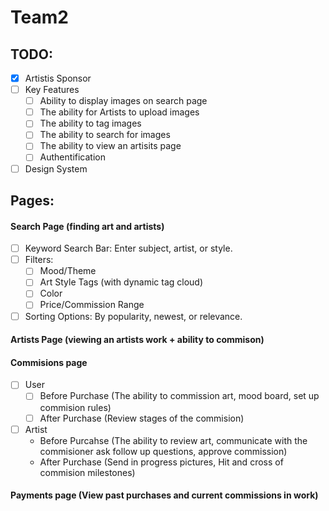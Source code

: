 # Team2

## TODO:

- [x] Artistis Sponsor
- [ ] Key Features
  - [ ] Ability to display images on search page
  - [ ] The ability for Artists to upload images
  - [ ] The ability to tag images
  - [ ] The ability to search for images
  - [ ] The ability to view an artisits page
  - [ ] Authentification
- [ ] Design System

## Pages:
#### Search Page (finding art and artists)
- [ ] Keyword Search Bar: Enter subject, artist, or style.
- [ ] Filters:
  - [ ] Mood/Theme
  - [ ] Art Style Tags (with dynamic tag cloud)
  - [ ] Color
  - [ ] Price/Commission Range
- [ ] Sorting Options: By popularity, newest, or relevance.
#### Artists Page (viewing an artists work + ability to commison)
#### Commisions page
- [ ] User
  - [ ] Before Purchase (The ability to commission art, mood board, set up commision rules)
  - [ ] After Purchase (Review stages of the commision)
- [ ] Artist
  - Before Purcahse (The ability to review art, communicate with the commisioner ask follow up questions, approve commission)
  - After Purchase (Send in progress pictures, Hit and cross of commision milestones)
#### Payments page (View past purchases and current commissions in work)
